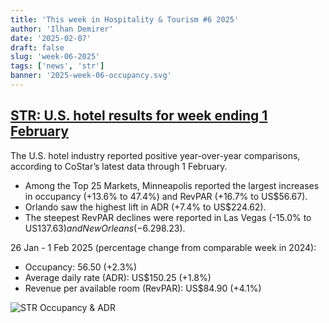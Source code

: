 ```yaml
---
title: 'This week in Hospitality & Tourism #6 2025'
author: 'Ilhan Demirer'
date: '2025-02-07'
draft: false
slug: 'week-06-2025'
tags: ['news', 'str']
banner: '2025-week-06-occupancy.svg'
---
```


## [STR: U.S. hotel results for week ending 1 February](https://str.com/press-release/us-hotel-results-week-ending-1-february)

The U.S. hotel industry reported positive year-over-year comparisons, according to CoStar’s latest data through 1 February.

- Among the Top 25 Markets, Minneapolis reported the largest increases in occupancy (+13.6% to 47.4%) and RevPAR (+16.7% to US$56.67).
- Orlando saw the highest lift in ADR (+7.4% to US$224.62).
- The steepest RevPAR declines were reported in Las Vegas (-15.0% to US$137.63) and New Orleans (-6.2% to US$98.23).

26 Jan - 1 Feb 2025 (percentage change from comparable week in 2024):

- Occupancy: 56.50 (+2.3%)
- Average daily rate (ADR): US$150.25 (+1.8%)
- Revenue per available room (RevPAR): US$84.90 (+4.1%)

![STR Occupancy & ADR](/images/blogimages/2025-week-06-occupancy.svg)
